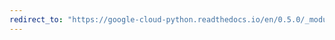 ```yaml
---
redirect_to: "https://google-cloud-python.readthedocs.io/en/0.5.0/_modules/gcloud/storage/acl.html"
---
```

